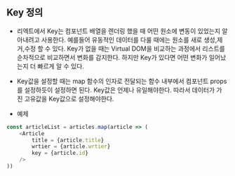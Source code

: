 ## Key 정의
- 리엑트에서 Key는 컴포넌트 배열을 렌더링 했을 때 어떤 원소에 변동이 있었는지 알아내려고 사용한다.  예를들어 유동적인 데이터를 다룰 때에는 원소를 새로 생성,제거,수정 할 수 있다.  Key가 없을 때는 Virtual DOM을 비교하는 과정에서 리스트를 순차적으로 비교하면서 변화를 감지한다.  하지만 Key가 있다면 어떤 변화가 일어났는지 더 빠르게 알 수 있다.

- Key값을 설정할 때는 map 함수의 인자로 전달되는 함수 내부에서 컴포넌트 props를 설정하듯이 설정하면 된다.  Key값은 언제나 유일해야한다. 따라서 데이터가 가진 고유값을 Key값으로 설정해야한다.
- 예제
```javascript
const articleList = articles.map(article => (
    <Article
        title = {article.title}
        wrtier = {article.wrtier}
        key = {article.id}
    />
))
```
